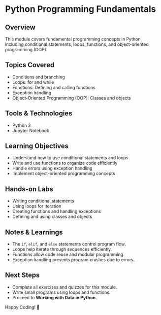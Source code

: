 # Python Programming Fundamentals

## Overview
This module covers fundamental programming concepts in Python, including conditional statements, loops, functions, and object-oriented programming (OOP).

## Topics Covered
- Conditions and branching
- Loops: for and while
- Functions: Defining and calling functions
- Exception handling
- Object-Oriented Programming (OOP): Classes and objects

## Tools & Technologies
- Python 3
- Jupyter Notebook

## Learning Objectives
- Understand how to use conditional statements and loops
- Write and use functions to organize code efficiently
- Handle errors using exception handling
- Implement object-oriented programming concepts

## Hands-on Labs
- Writing conditional statements
- Using loops for iteration
- Creating functions and handling exceptions
- Defining and using classes and objects

## Notes & Learnings
- The `if`, `elif`, and `else` statements control program flow.
- Loops help iterate through sequences efficiently.
- Functions allow code reuse and modular programming.
- Exception handling prevents program crashes due to errors.

## Next Steps
- Complete all exercises and quizzes for this module.
- Write small programs using loops and functions.
- Proceed to **Working with Data in Python**.

Happy Coding! 🚀
